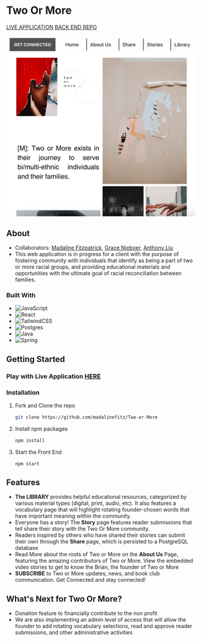 # Two Or More
[LIVE APPLICATION](https://brave-tree-0c566030f.3.azurestaticapps.net/)
[BACK END REPO](https://github.com/madalinefitz/Two-Or-More-Java-BE)

![Home Page](homepage.png)

## About 
* Collaborators: [Madaline Fitzpatrick](https://github.com/madalinefitz), [Grace Nieboer](https://github.com/gnieb), [Anthony Liu](https://github.com/antlukeliu)
* This web application is in progress for a client with the purpose of fostering community with individuals that identify as being a part of two or more racial groups, and providing educational materials and opportunities with the ultimate goal of racial reconciliation between families.

### Built With 

* ![JavaScript](https://img.shields.io/badge/javascript-%23323330.svg?style=for-the-badge&logo=javascript&logoColor=%23F7DF1E)
* ![React](https://img.shields.io/badge/react-%2320232a.svg?style=for-the-badge&logo=react&logoColor=%2361DAFB)
* ![TailwindCSS](https://img.shields.io/badge/tailwindcss-%2338B2AC.svg?style=for-the-badge&logo=tailwind-css&logoColor=white)
* ![Postgres](https://img.shields.io/badge/postgres-%23316192.svg?style=for-the-badge&logo=postgresql&logoColor=white)
* ![Java](https://img.shields.io/badge/java-%23ED8B00.svg?style=for-the-badge&logo=openjdk&logoColor=white)
* ![Spring](https://img.shields.io/badge/spring-%236DB33F.svg?style=for-the-badge&logo=spring&logoColor=white)


## Getting Started
### Play with Live Application [HERE](https://brave-tree-0c566030f.3.azurestaticapps.net/)

### Installation
1. Fork and Clone the repo
   ```sh
   git clone https://github.com/madalinefitz/Two-or-More
   ```
2. Install npm packages
    ```sh
    npm install
    ```
4. Start the Front End
    ```sh
    npm start
    ```

## Features
- **The LIBRARY** provides helpful educational resources, categorized by various material types (digital, print, audio, etc). It also features a vocabulary page that will highlight rotating founder-chosen words that have important meaning within the community.
- Everyone has a story! The **Story** page features reader submissions that tell share their story with the Two Or More community. 
- Readers inspired by others who have shared their stories can submit their own through the **Share** page, which is persisted to a PostgreSQL database
- Read More about the roots of Two or More on the **About Us** Page, featuring the amazing contributors of Two or More. View the embedded video stories to get to know the Brian, the founder of Two or More
- **SUBSCRIBE** to Two or More updates, news, and book club communication. Get Connected and stay connected!


## What's Next for Two Or More?

- Donation feature to financially contribute to the non profit 
- We are also implementing an admin level of access that will allow the founder to add rotating vocabulary selections, read and approve reader submissions, and other administrative activities
